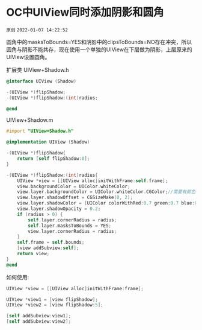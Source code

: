# OC中UIView同时添加阴影和圆角

`原创` `2022-01-07 14:22:52`

圆角中的masksToBounds=YES和阴影中的clipsToBounds=NO存在冲突，所以圆角与阴影不能共存，现在使用一个单独的UIView在下层做为阴影，上层原来的UIView设置圆角。

扩展类 UIView+Shadow.h

```objectivec
@interface UIView (Shadow)

-(UIView *)flipShadow;
-(UIView *)flipShadow:(int)radius;

@end
```


UIView+Shadow.m

```objectivec
#import "UIView+Shadow.h"

@implementation UIView (Shadow)

-(UIView *)flipShadow{
    return [self flipShadow:0];
}

-(UIView *)flipShadow:(int)radius{
    UIView *view = [[UIView alloc]initWithFrame:self.frame];
    view.backgroundColor = UIColor.whiteColor;
    view.layer.backgroundColor = UIColor.whiteColor.CGColor;//需要有颜色才有阴影
    view.layer.shadowOffset = CGSizeMake(0, 2);
    view.layer.shadowColor = [UIColor colorWithRed:0.7 green:0.7 blue:0.7 alpha:1.000].CGColor;
    view.layer.shadowOpacity = 0.2;
    if (radius > 0) {
        self.layer.cornerRadius = radius;
        self.layer.masksToBounds = YES;
        view.layer.cornerRadius = radius;
    }
    self.frame = self.bounds;
    [view addSubview:self];
    return view;
}
@end
```


如何使用:

```objectivec
UIView *view = [[UIView alloc]initWithFrame:frame];

UIView *view1 = [view flipShadow];
UIView *view2 = [view flipShadow:5];

[self addSubview:view1];
[self addSubview:view2];
```


